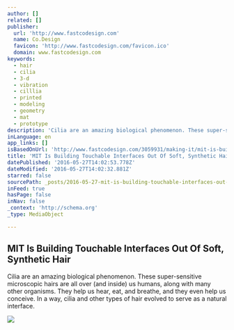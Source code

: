 ```yaml
---
author: []
related: []
publisher:
  url: 'http://www.fastcodesign.com'
  name: Co.Design
  favicon: 'http://www.fastcodesign.com/favicon.ico'
  domain: www.fastcodesign.com
keywords:
  - hair
  - cilia
  - 3-d
  - vibration
  - cilllia
  - printed
  - modeling
  - geometry
  - mat
  - prototype
description: 'Cilia are an amazing biological phenomenon. These super-sensitive microscopic hairs are all over (and inside) us humans, along with many other organisms. They help us hear, eat, and breathe, and they even help us conceive. In a way, cilia and other types of hair evolved to serve as a natural interface.'
inLanguage: en
app_links: []
isBasedOnUrl: 'http://www.fastcodesign.com/3059931/making-it/mit-is-building-touchable-interfaces-out-of-soft-synthetic-hair'
title: 'MIT Is Building Touchable Interfaces Out Of Soft, Synthetic Hair'
datePublished: '2016-05-27T14:02:53.778Z'
dateModified: '2016-05-27T14:02:32.881Z'
starred: false
sourcePath: _posts/2016-05-27-mit-is-building-touchable-interfaces-out-of-soft-synthetic.md
inFeed: true
hasPage: false
inNav: false
_context: 'http://schema.org'
_type: MediaObject

---
```

<article style=""><h1>MIT Is Building Touchable Interfaces Out Of Soft, Synthetic Hair</h1><p>Cilia are an amazing biological phenomenon. These super-sensitive microscopic hairs are all over (and inside) us humans, along with many other organisms. They help us hear, eat, and breathe, and they even help us conceive. In a way, cilia and other types of hair evolved to serve as a natural interface.</p><img src="http://a.fastcompany.net/multisite_files/fastcompany/imagecache/inline-large/inline/2016/05/3059931-inline-i-1-mit-is-building-touchable-interfaces-out-of-soft-synthetic-hair.jpg" /></article>